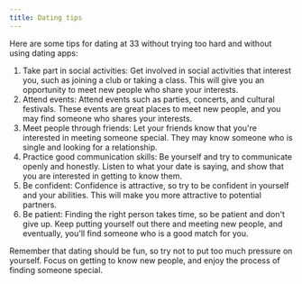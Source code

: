 ```yaml
---
title: Dating tips
---
```



Here are some tips for dating at 33 without trying too hard and without using dating apps:

1. Take part in social activities: Get involved in social activities that interest you, such as joining a club or taking a class. This will give you an opportunity to meet new people who share your interests.
2. Attend events: Attend events such as parties, concerts, and cultural festivals. These events are great places to meet new people, and you may find someone who shares your interests.
3. Meet people through friends: Let your friends know that you're interested in meeting someone special. They may know someone who is single and looking for a relationship.
4. Practice good communication skills: Be yourself and try to communicate openly and honestly. Listen to what your date is saying, and show that you are interested in getting to know them.
5. Be confident: Confidence is attractive, so try to be confident in yourself and your abilities. This will make you more attractive to potential partners.
6. Be patient: Finding the right person takes time, so be patient and don't give up. Keep putting yourself out there and meeting new people, and eventually, you'll find someone who is a good match for you.

Remember that dating should be fun, so try not to put too much pressure on yourself. Focus on getting to know new people, and enjoy the process of finding someone special.
